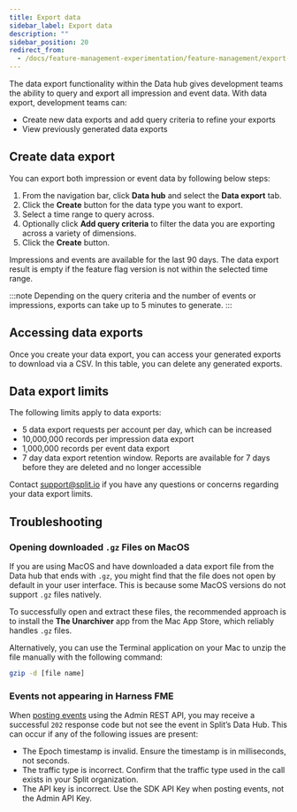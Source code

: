 ```yaml
---
title: Export data
sidebar_label: Export data
description: ""
sidebar_position: 20
redirect_from:
  - /docs/feature-management-experimentation/feature-management/export-data
---
```


The data export functionality within the Data hub gives development teams the ability to query and export all impression and event data. With data export, development teams can:

* Create new data exports and add query criteria to refine your exports
* View previously generated data exports

## Create data export 

You can export both impression or event data by following below steps: 

1. From the navigation bar, click **Data hub** and select the **Data export** tab.
2. Click the **Create** button for the data type you want to export.
3. Select a time range to query across.
4. Optionally click **Add query criteria** to filter the data you are exporting across a variety of dimensions.
5. Click the **Create** button.

Impressions and events are available for the last 90 days. The data export result is empty if the feature flag version is not within the selected time range.

:::note
Depending on the query criteria and the number of events or impressions, exports can take up to 5 minutes to generate.
:::

## Accessing data exports 

Once you create your data export, you can access your generated exports to download via a CSV. In this table, you can delete any generated exports.   

## Data export limits 

The following limits apply to data exports:

* 5 data export requests per account per day, which can be increased 
* 10,000,000 records per impression data export
* 1,000,000 records per event data export
* 7 day data export retention window. Reports are available for 7 days before they are deleted and no longer accessible

Contact [support@split.io](emailto:support@split.io) if you have any questions or concerns regarding your data export limits.

## Troubleshooting

### Opening downloaded `.gz` Files on MacOS

If you are using MacOS and have downloaded a data export file from the Data hub that ends with `.gz`, you might find that the file does not open by default in your user interface. This is because some MacOS versions do not support `.gz` files natively.

To successfully open and extract these files, the recommended approach is to install the **The Unarchiver** app from the Mac App Store, which reliably handles `.gz` files.

Alternatively, you can use the Terminal application on your Mac to unzip the file manually with the following command:

```bash
gzip -d [file name]
```

### Events not appearing in Harness FME

When [posting events](https://docs.split.io/reference/events-overview) using the Admin REST API, you may receive a successful `202` response code but not see the event in Split’s Data Hub. This can occur if any of the following issues are present:

- The Epoch timestamp is invalid. Ensure the timestamp is in milliseconds, not seconds.
- The traffic type is incorrect. Confirm that the traffic type used in the call exists in your Split organization.
- The API key is incorrect. Use the SDK API Key when posting events, not the Admin API Key.